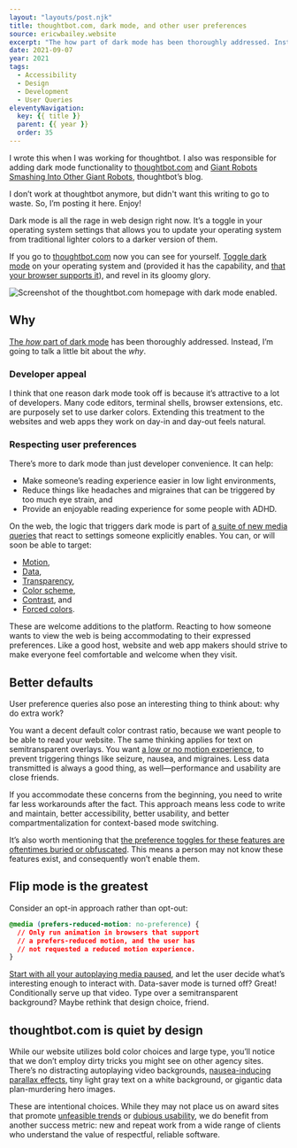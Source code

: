 ```yaml
---
layout: "layouts/post.njk"
title: thoughtbot.com, dark mode, and other user preferences
source: ericwbailey.website
excerpt: "The how part of dark mode has been thoroughly addressed. Instead, I’m going to talk a little bit about the why."
date: 2021-09-07
year: 2021
tags:
  - Accessibility
  - Design
  - Development
  - User Queries
eleventyNavigation:
  key: {{ title }}
  parent: {{ year }}
  order: 35
---
```


<div id="warning" class="warning">
  <p>
    I wrote this when I was working for thoughtbot. I also was responsible for adding dark mode functionality to <a href="https://thoughtbot.com/">thoughtbot.com</a> and <a href="https://thoughtbot.com/blog">Giant Robots Smashing Into Other Giant Robots</a>, thoughtbot’s blog.
  </p>
  <p>
    I don’t work at thoughtbot anymore, but didn't want this writing to go to waste. So, I’m posting it here. Enjoy!
  </p>
</div>

Dark mode is all the rage in web design right now. It’s a toggle in your operating system settings that allows you to update your operating system from traditional lighter colors to a darker version of them.

If you go to [thoughtbot.com](https://thoughtbot.com/) now you can see for yourself. [Toggle dark mode](https://www.a11yproject.com/posts/2020-01-23-operating-system-and-browser-accessibility-display-modes/#toc_How-to-enable-it) on your operating system and (provided it has the capability, and [that your browser supports it](https://caniuse.com/#feat=prefers-color-scheme)), and revel in its gloomy glory.

<img
  alt="Screenshot of the thoughtbot.com homepage with dark mode enabled."
  loading="lazy"
  src="{{ '/img/posts/thoughtbot-com-dark-mode-and-other-user-preferences/thoughtbot-dark-mode.png' | url }}" />

## Why

[The *how* part of dark mode](https://css-tricks.com/a-complete-guide-to-dark-mode-on-the-web/) has been thoroughly addressed. Instead, I’m going to talk a little bit about the *why*.

### Developer appeal

I think that one reason dark mode took off is because it’s attractive to a lot of developers. Many code editors, terminal shells, browser extensions, etc. are purposely set to use darker colors. Extending this treatment to the websites and web apps they work on day-in and day-out feels natural.

### Respecting user preferences

There’s more to dark mode than just developer convenience. It can help:

- Make someone’s reading experience easier in low light environments,
- Reduce things like headaches and migraines that can be triggered by too much eye strain, and
- Provide an enjoyable reading experience for some people with ADHD.

On the web, the logic that triggers dark mode is part of [a suite of new media queries](https://www.w3.org/TR/mediaqueries-5/#mf-user-preferences) that react to settings someone explicitly enables. You can, or will soon be able to target:

- [Motion](https://www.w3.org/TR/mediaqueries-5/#prefers-reduced-motion),
- [Data](https://www.w3.org/TR/mediaqueries-5/#prefers-reduced-data),
- [Transparency](https://www.w3.org/TR/mediaqueries-5/#prefers-reduced-transparency),
- [Color scheme](https://www.w3.org/TR/mediaqueries-5/#prefers-color-scheme),
- [Contrast](https://www.w3.org/TR/mediaqueries-5/#prefers-contrast), and
- [Forced colors](https://www.w3.org/TR/mediaqueries-5/#forced-colors).

These are welcome additions to the platform. Reacting to how someone wants to view the web is being accommodating to their expressed preferences. Like a good host, website and web app makers should strive to make everyone feel comfortable and welcome when they visit.

## Better defaults

User preference queries also pose an interesting thing to think about: why do extra work?

You want a decent default color contrast ratio, because we want people to be able to read your website. The same thinking applies for text on semitransparent overlays. You want [a low or no motion experience](https://css-tricks.com/revisiting-prefers-reduced-motion-the-reduced-motion-media-query/), to prevent triggering things like seizure, nausea, and migraines. Less data transmitted is always a good thing, as well—performance and usability are close friends.

If you accommodate these concerns from the beginning, you need to write far less workarounds after the fact. This approach means less code to write and maintain, better accessibility, better usability, and better compartmentalization for context-based mode switching.

It’s also worth mentioning that [the preference toggles for these features are oftentimes buried or obfuscated](https://developer.paciellogroup.com/blog/2019/05/short-note-on-prefers-reduced-motion-and-puzzled-windows-users/). This means a person may not know these features exist, and consequently won’t enable them.

## Flip mode is the greatest

Consider an opt-in approach rather than opt-out:

```css
@media (prefers-reduced-motion: no-preference) {
  // Only run animation in browsers that support
  // a prefers-reduced motion, and the user has
  // not requested a reduced motion experience.
}
```

[Start with all your autoplaying media paused](https://www.w3.org/TR/UNDERSTANDING-WCAG20/visual-audio-contrast-dis-audio.html), and let the user decide what’s interesting enough to interact with. Data-saver mode is turned off? Great! Conditionally serve up that video. Type over a semitransparent background? Maybe rethink that design choice, friend.

## thoughtbot​.​com is quiet by design

While our website utilizes bold color choices and large type, you’ll notice that we don’t employ dirty tricks you might see on other agency sites. There’s no distracting autoplaying video backgrounds, [nausea-inducing parallax effects](https://alistapart.com/article/accessibility-for-vestibular/), tiny light gray text on a white background, or gigantic data plan-murdering hero images.

These are intentional choices. While they may not place us on award sites that promote [unfeasible trends](https://dribbble.com/tags/neumorphism) or [dubious usability](https://www.awwwards.com/), we do benefit from another success metric: new and repeat work from a wide range of clients who understand the value of respectful, reliable software.

